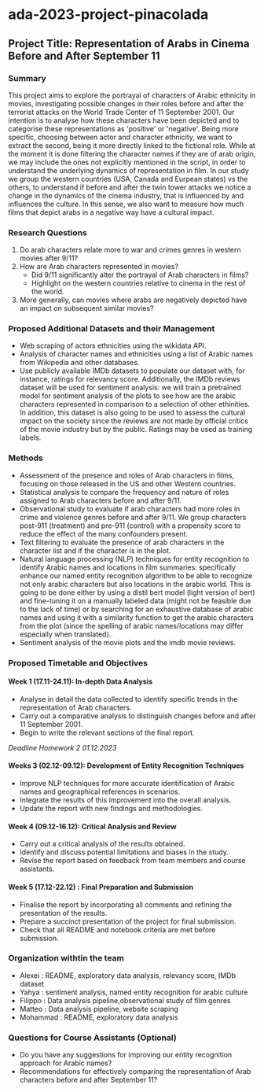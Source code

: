 # ada-2023-project-pinacolada 
## Project Title: Representation of Arabs in Cinema Before and After September 11

### Summary
This project aims to explore the portrayal of characters of Arabic ethnicity in movies, investigating possible changes in their roles before and after the terrorist attacks on the World Trade Center of 11 September 2001. Our intention is to analyse how these characters have been depicted and to categorise these representations as 'positive' or 'negative'. 
Being more specific, choosing between actor and character ethnicity, we want to extract the second, being it more directly linked to the fictional role. While at the moment it is done filtering the character names if they are of arab origin, we may include the ones not explicitly mentioned in the script, in order to understand the underlying dynamics of representation in film. 
In our study we group the western countries (USA, Canada and Eurpean states) vs the others, to understand if before and after the twin tower attacks we notice a change in the dynamics of the cinema industry, that is influenced by and influences the culture. In this sense, we also want to measure how much films that depict arabs in a negative way have a cultural impact.

### Research Questions
1) Do arab characters relate more to war and crimes genres in western movies after 9/11?
2) How are Arab characters represented in movies?
   - Did 9/11 significantly alter the portrayal of Arab characters in films?
   - Highlight on the western countries relative to cinema in the rest of the world.
3) More generally, can movies where arabs are negatively depicted have an impact on subsequent similar movies? 
  
### Proposed Additional Datasets and their Management
- Web scraping of actors ethnicities using the wikidata API.
- Analysis of character names and ethnicities using a list of Arabic names from Wikipedia and other databases.
- Use publicly available IMDb datasets to populate our dataset with, for instance, ratings for relevancy score. Additionally, the IMDb reviews dataset will be used for sentiment analysis: we will train a pretrained model for sentiment analysis of the plots to see how are the arabic characters represented in comparison to a selection of other ethinities. In addition, this dataset is also going to be used to assess the cultural impact on the society since the reviews are not made by official critics of the movie industry but by the public. Ratings may be used as training labels. 

### Methods
- Assessment of the presence and roles of Arab characters in films, focusing on those released in the US and other Western countries.
- Statistical analysis to compare the frequency and nature of roles assigned to Arab characters before and after 9/11.
- Observational study to evaluate if arab characters had more roles in crime and violence genres before and after 9/11. We group characters post-911 (treatment) and pre-911 (control) with a propensity score to reduce the effect of the many confounders present. 
- Text filtering to evaluate the presence of arab characters in the character list and if the character is in the plot.
- Natural language processing (NLP) techniques for entity recognition to identify Arabic names and locations in film summaries: specifically enhance our named entity recognition algorithm to be able to recognize not only arabic characters but also locations in the arabic world. This is going to be done either by using a distil bert model (light version of bert) and fine-tuning it on a manually labeled data (might not be feasible due to the lack of time) or by searching for an exhaustive database of arabic names and using it with a similarity function to get the arabic characters from the plot (since the spelling of arabic names/locations may differ especially when translated).
- Sentiment analysis of the movie plots and the imdb movie reviews.

### Proposed Timetable and Objectives
#### Week 1 (17.11-24.11): In-depth Data Analysis
- Analyse in detail the data collected to identify specific trends in the representation of Arab characters.
- Carry out a comparative analysis to distinguish changes before and after 11 September 2001.
- Begin to write the relevant sections of the final report.

*Deadline Homework 2 01.12.2023*

#### Weeks 3 (02.12-09.12): Development of Entity Recognition Techniques
- Improve NLP techniques for more accurate identification of Arabic names and geographical references in scenarios.
- Integrate the results of this improvement into the overall analysis.
- Update the report with new findings and methodologies.

#### Week 4 (09.12-16.12): Critical Analysis and Review
- Carry out a critical analysis of the results obtained.
- Identify and discuss potential limitations and biases in the study.
- Revise the report based on feedback from team members and course assistants.

#### Week 5 (17.12-22.12) : Final Preparation and Submission
- Finalise the report by incorporating all comments and refining the presentation of the results.
- Prepare a succinct presentation of the project for final submission.
- Check that all README and notebook criteria are met before submission.

### Organization withtin the team
- Alexei : README, exploratory data analysis, relevancy score, IMDb dataset
- Yahya : sentiment analysis, named entity recognition for arabic culture
- Filippo : Data analysis pipeline,observational study of film genres
- Matteo : Data analysis pipeline, website scraping
- Mohammad : README, exploratory data analysis

### Questions for Course Assistants (Optional)
- Do you have any suggestions for improving our entity recognition approach for Arabic names?
- Recommendations for effectively comparing the representation of Arab characters before and after September 11?
